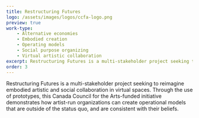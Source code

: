 ```yaml
---
title: Restructuring Futures
logo: /assets/images/logos/ccfa-logo.png
preview: true
work-type: 
    - Alternative economies 
    - Embodied creation 
    - Operating models 
    - Social purpose organizing 
    - Virtual artistic collaboration
excerpt: Restructuring Futures is a multi-stakeholder project seeking to reimagine embodied artistic and social collaboration in virtual spaces.
order: 3
---
```

Restructuring Futures is a multi-stakeholder project seeking to reimagine embodied artistic and social collaboration in virtual spaces. Through the use of prototypes, this Canada Council for the Arts-funded initiative demonstrates how artist-run organizations can create operational models that are outside of the status quo, and are consistent with their beliefs.